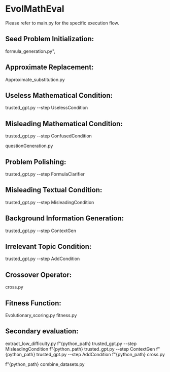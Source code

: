 # EvolMathEval

Please refer to main.py for the specific execution flow.

## Seed Problem Initialization:
formula_generation.py",

## Approximate Replacement:
Approximate_substitution.py

## Useless Mathematical Condition:
trusted_gpt.py --step UselessCondition

## Misleading Mathematical Condition:
trusted_gpt.py --step ConfusedCondition

questionGeneration.py

## Problem Polishing:
trusted_gpt.py --step FormulaClarifier

## Misleading Textual Condition:
trusted_gpt.py --step MisleadingCondition

## Background Information Generation:
trusted_gpt.py --step ContextGen

## Irrelevant Topic Condition:
trusted_gpt.py --step AddCondition

## Crossover Operator:
cross.py

## Fitness Function:
Evolutionary_scoring.py
fitness.py

## Secondary evaluation:
extract_low_difficulty.py
f"{python_path} trusted_gpt.py --step MisleadingCondition
f"{python_path} trusted_gpt.py --step ContextGen
f"{python_path} trusted_gpt.py --step AddCondition
f"{python_path} cross.py

f"{python_path} combine_datasets.py